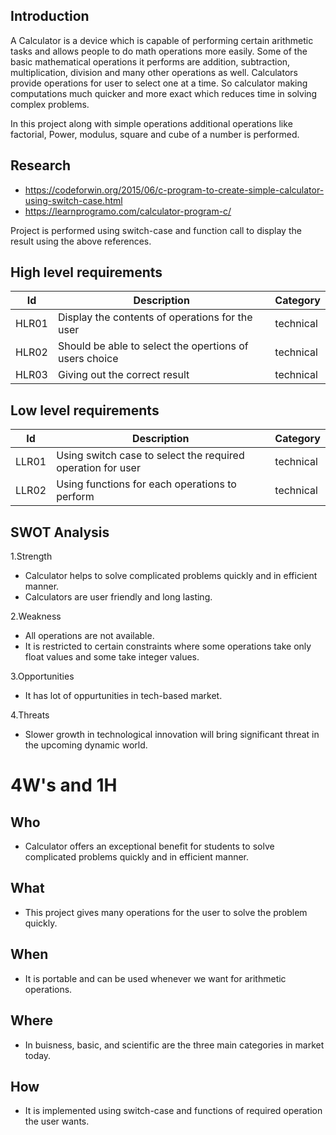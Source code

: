 ## Introduction
A Calculator is a device which is capable of performing certain arithmetic tasks and allows people to do math operations more easily. Some of the basic mathematical operations it performs are addition, subtraction, multiplication, division and many other operations as well. Calculators provide operations for user to select one at a time. So calculator making computations much quicker and more exact which reduces time in solving complex problems.

In this project along with simple operations additional operations like factorial, Power, modulus, square and cube of a number is performed.

## Research
- https://codeforwin.org/2015/06/c-program-to-create-simple-calculator-using-switch-case.html
- https://learnprogramo.com/calculator-program-c/

Project is performed using switch-case and function call to display the result using the above references.

## High level requirements
| Id | Description | Category |
| ----- | ----- | ------- | 
|HLR01|Display the contents of operations for the user|technical|  
|HLR02|Should be able to select the opertions of users choice|technical|
|HLR03|Giving out the correct result|technical|

## Low level requirements
| Id | Description | Category |
| ----- | ----- | ------- | 
|LLR01|Using switch case to select the required operation for user|technical|  
|LLR02|Using functions for each operations to perform|technical|

## SWOT Analysis
1.Strength
- Calculator helps to solve complicated problems quickly and in efficient manner.
- Calculators are user friendly and long lasting.

2.Weakness
- All operations are not available.
- It is restricted to certain constraints where some operations take only float values and some take integer values.

3.Opportunities
- It has lot of oppurtunities in tech-based market.

4.Threats
- Slower growth in technological innovation will bring significant threat in the upcoming dynamic world.

# 4W's and 1H
## Who
- Calculator offers an exceptional benefit for students to solve complicated problems quickly and in efficient manner.
## What
- This project gives many operations for the user to solve the problem quickly.
## When
- It is portable and can be used whenever we want for arithmetic operations.
## Where
- In buisness, basic, and scientific are the three main categories in market today.
## How
- It is implemented using switch-case and functions of required operation the user wants.
